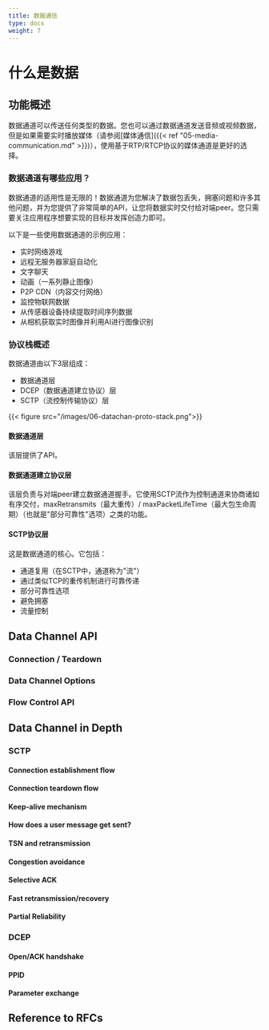 ```yaml
---
title: 数据通信
type: docs
weight: 7
---
```


# 什么是数据


## 功能概述
数据通道可以传送任何类型的数据。您也可以通过数据通道发送音频或视频数据，但是如果需要实时播放媒体（请参阅[媒体通信]({{< ref "05-media-communication.md" >}})），使用基于RTP/RTCP协议的媒体通道是更好的选择。

### 数据通道有哪些应用？

数据通道的适用性是无限的！数据通道为您解决了数据包丢失，拥塞问题和许多其他问题，并为您提供了非常简单的API，让您将数据实时交付给对端peer。您只需要关注应用程序想要实现的目标并发挥创造力即可。

以下是一些使用数据通道的示例应用：
  - 实时网络游戏
  - 远程无服务器家庭自动化
  - 文字聊天
  - 动画（一系列静止图像）
  - P2P CDN（内容交付网络）
  - 监控物联网数据
  - 从传感器设备持续提取时间序列数据
  - 从相机获取实时图像并利用AI进行图像识别

### 协议栈概述
数据通道由以下3层组成：
* 数据通道层
* DCEP（数据通道建立协议）层
* SCTP（流控制传输协议）层

{{< figure src="/images/06-datachan-proto-stack.png">}}

#### 数据通道层
该层提供了API。

#### 数据通道建立协议层
该层负责与对端peer建立数据通道握手。它使用SCTP流作为控制通道来协商诸如有序交付，maxRetransmits（最大重传）/ maxPacketLifeTime（最大包生命周期）（也就是"部分可靠性"选项）之类的功能。

#### SCTP协议层
这是数据通道的核心。它包括：

* 通道复用（在SCTP中，通道称为"流"）
* 通过类似TCP的重传机制进行可靠传递
* 部分可靠性选项
* 避免拥塞
* 流量控制

## Data Channel API
### Connection / Teardown
### Data Channel Options
### Flow Control API

## Data Channel in Depth
### SCTP
#### Connection establishment flow
#### Connection teardown flow
#### Keep-alive mechanism
#### How does a user message get sent?
#### TSN and retransmission
#### Congestion avoidance
#### Selective ACK
#### Fast retransmission/recovery
#### Partial Reliability

### DCEP
#### Open/ACK handshake
#### PPID
#### Parameter exchange

## Reference to RFCs

